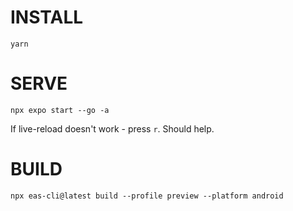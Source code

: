 # INSTALL

`yarn`

# SERVE

`npx expo start --go -a`

If live-reload doesn't work - press `r`. Should help.

# BUILD

`npx eas-cli@latest build --profile preview --platform android`
